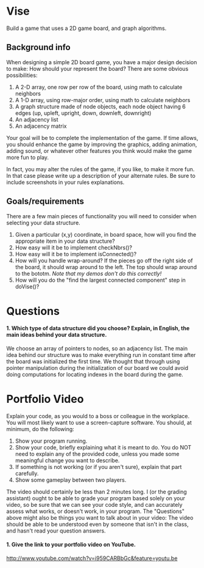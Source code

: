 Vise
================

Build a game that uses a 2D game board, and graph algorithms.

Background info
---------------
When designing a simple 2D board game, you have a major design decision to make: How should your represent the board? There are some obvious possibilities:

1. A 2-D array, one row per row of the board, using math to calculate neighbors
2. A 1-D array, using row-major order, using math to calculate neighbors
3. A graph structure made of node objects, each node object having 6 edges (up, upleft, upright, down, downleft, downright)
4. An adjacency list
5. An adjacency matrix

Your goal will be to complete the implementation of the game. If time allows, you should enhance the game by improving the graphics, adding animation, adding sound, or whatever other features you think would make the game more fun to play.

In fact, you may alter the rules of the game, if you like, to make it more fun. In that case please write up a description of your alternate rules. Be sure to include screenshots in your rules explanations.

Goals/requirements
------------------
There are a few main pieces of functionality you will need to consider when selecting your data structure.

1. Given a particular (x,y) coordinate, in board space, how will you find the appropriate item in your data structure?
2. How easy will it be to implement checkNbrs()?
3. How easy will it be to implement isConnected()?
4. How will you handle wrap-around? If the pieces go off the right side of the board, it should wrap around to the left. The top should wrap around to the bototm. *Note that my demos don't do this correctly!*
5. How will you do the "find the largest connected component" step in doVise()?

Questions
=========

#### 1. Which type of data structure did you choose? Explain, in English, the main ideas behind your data structure.

We choose an array of pointers to nodes, so an adjacency list. The main idea behind our structure was to make everything run in constant time after the board was initialized the first time. We thought that through using pointer manipulation during the initialization of our board we could avoid doing computations for locating indexes in the board during the game. 


Portfolio Video
=========

Explain your code, as you would to a boss or colleague in the workplace. You will most likely want to use a screen-capture software. You should, at minimum, do the following:

1. Show your program running.
2. Show your code, briefly explaining what it is meant to do. You do NOT need to explain any of the provided code, unless you made some meaningful change you want to describe.
3. If something is not working (or if you aren't sure), explain that part carefully.
4. Show some gameplay between two players.

The video should certainly be less than 2 minutes long. I (or the grading assistant) ought to be able to grade your program based solely on your video, so be sure that we can see your code style, and can accurately assess what works, or doesn't work, in your program. The "Questions" above might also be things you want to talk about in your video: The video should be able to be understood even by someone that isn't in the class, and hasn't read your question answers.

#### 1. Give the link to your portfolio video on YouTube.

http://www.youtube.com/watch?v=i959CARBbGc&feature=youtu.be